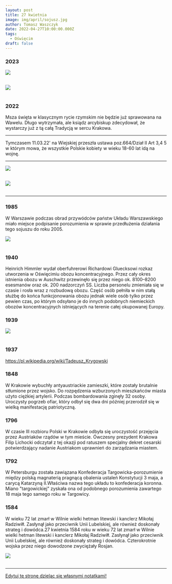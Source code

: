 ```yaml
---
layout: post
title: 27 kwietnia
image: img/april/sojusz.jpg
author: Tomasz Waszczyk
date: 2022-04-27T10:00:00.000Z
tags:
  - Oświęcim
draft: false
---
```


### 2023

<img src="./img/april/metaverse.jpg"><br><br>

<img src="./img/april/metaverse_2.jpg"><br><br>

### 2022

Msza święta w klasycznym rycie rzymskim nie będzie już sprawowana na Wawelu. Długo wytrzymała, ale ksiądz arcybiskup zdecydował, że wystarczy już z tą całą Tradycją w sercu Krakowa.

---

Tymczasem 11.03.22' na Wiejskiej przeszła ustawa poz.664/Dział II Art 3,4 5 w którym mowa,  że wszystkie Polskie kobiety w wieku 18-60 lat idą na wojnę.

---

<img src="./img/april/musktwtr.jpeg"><br><br>

<img src="./img/april/elontwitter.jpeg"><br><br>

---



### 1985

W Warszawie podczas obrad przywódców państw Układu Warszawskiego miało miejsce podpisanie porozumienia w sprawie przedłużenia działania tego sojuszu do roku 2005.

<img src="./img/april/sojusz.jpg"><br><br>

### 1940

Heinrich Himmler wydał oberfuhrerowi Richardowi Gluecksowi rozkaz utworzenia w Oświęcimiu obozu koncentracyjnego.
Przez cały okres istnienia obozu w Auschwitz przewinęło się przez niego ok. 8100–8200 esesmanów oraz ok. 200 nadzorczyń SS. Liczba personelu zmieniała się w czasie i rosła wraz z rozbudową obozu. Część osób pełniła w
nim stałą służbę do końca funkcjonowania
obozu jednak wiele osób tylko przez pewien
czas, po którym odsyłano je do innych
podobnych niemieckich obozów
koncentracyjnych istniejących na terenie
całej okupowanej Europy.

### 1939

<img src="./img/april/gazetagdanska.png"><br><br>

### 1937

https://pl.wikipedia.org/wiki/Tadeusz_Krygowski

### 1848

W Krakowie wybuchły antyaustriackie zamieszki, które zostały brutalnie stłumione przez wojsko.
Do rozpędzenia wzburzonych mieszkańców miasta użyto ciężkiej artylerii.
Podczas bombardowania zginęły 32 osoby.
Uroczysty pogrzeb ofiar, który odbył się dwa dni później przerodził się w wielką manifestację patriotyczną.

### 1796

W czasie III rozbioru Polski w Krakowie odbyła się uroczystość przejęcia przez Austriaków rządów w tym mieście.
Ówczesny prezydent Krakowa Filip Lichocki odczytał z tej okazji pod ratuszem specjalny dekret cesarski potwierdzający nadanie Austriakom uprawnień do zarządzania miastem.

### 1792

W Petersburgu została zawiązana Konfederacja Targowicka-porozumienie między polską magnaterią pragnącą obalenia ustaleń Konstytucji 3 maja, a carycą Katarzyną II.Właściwa nazwa tego układu to konfederacja koronna. Miano "targowickiej" zyskała ona od podobnego porozumienia zawartego 18 maja tego samego roku w Targowicy.

### 1584

W wieku 72 lat zmarł w Wilnie wielki hetman litewski i kanclerz Mikołaj Radziwiłł.
Zasłynął jako przeciwnik Unii Lubelskiej, ale również doskonały strateg i dowódca.27 kwietnia 1584 roku w wieku 72 lat zmarł w Wilnie wielki hetman litewski i kanclerz Mikołaj Radziwiłł.
Zasłynął jako przeciwnik Unii Lubelskiej, ale również doskonały strateg i dowódca. Czterokrotnie wojska przez niego dowodzone zwyciężały Rosjan.

<img src="./img/april/radziwill.jpg"><br><br>

---

<a href="https://github.com/TomaszWaszczyk/historia.waszczyk.com/edit/master/src/content/april-27.md" target="_blank">Edytuj tę stronę dzieląc się własnymi notatkami!</a>
